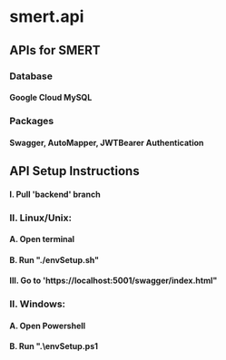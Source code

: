 # smert.api #   
## APIs for SMERT ##
### Database ###
#### Google Cloud MySQL ###
### Packages ###
#### Swagger, AutoMapper, JWTBearer Authentication ####

## API Setup Instructions ##
#### I. Pull 'backend' branch #####
### II. Linux/Unix: ###
####     A. Open terminal ####
####     B. Run "./envSetup.sh" ####
#### III. Go to 'https://localhost:5001/swagger/index.html" ####
### II. Windows: ###
####     A. Open Powershell ####
####     B. Run ".\envSetup.ps1 ####
